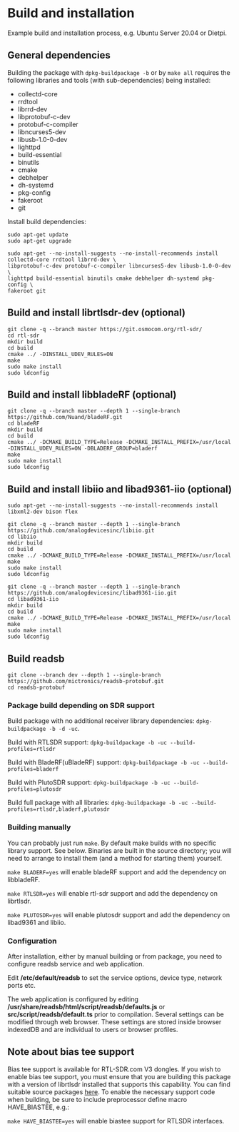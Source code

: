 # Build and installation

Example build and installation process, e.g. Ubuntu Server 20.04 or Dietpi.

## General dependencies

Building the package with `dpkg-buildpackage -b` or by `make all` requires the following libraries and tools (with sub-dependencies) being installed:

* collectd-core
* rrdtool
* librrd-dev
* libprotobuf-c-dev
* protobuf-c-compiler
* libncurses5-dev
* libusb-1.0-0-dev
* lighttpd
* build-essential
* binutils
* cmake
* debhelper
* dh-systemd
* pkg-config
* fakeroot
* git

Install build dependencies:

```
sudo apt-get update
sudo apt-get upgrade

sudo apt-get --no-install-suggests --no-install-recommends install collectd-core rrdtool librrd-dev \
libprotobuf-c-dev protobuf-c-compiler libncurses5-dev libusb-1.0-0-dev \
lighttpd build-essential binutils cmake debhelper dh-systemd pkg-config \
fakeroot git
```

## Build and install librtlsdr-dev (optional)

```
git clone -q --branch master https://git.osmocom.org/rtl-sdr/
cd rtl-sdr
mkdir build
cd build
cmake ../ -DINSTALL_UDEV_RULES=ON
make
sudo make install
sudo ldconfig
``` 

## Build and install libbladeRF (optional)

```
git clone -q --branch master --depth 1 --single-branch https://github.com/Nuand/bladeRF.git
cd bladeRF
mkdir build
cd build
cmake ../ -DCMAKE_BUILD_TYPE=Release -DCMAKE_INSTALL_PREFIX=/usr/local -DINSTALL_UDEV_RULES=ON -DBLADERF_GROUP=bladerf
make
sudo make install
sudo ldconfig
```

## Build and install libiio and libad9361-iio (optional)

```
sudo apt-get --no-install-suggests --no-install-recommends install libxml2-dev bison flex

git clone -q --branch master --depth 1 --single-branch https://github.com/analogdevicesinc/libiio.git
cd libiio
mkdir build
cd build
cmake ../ -DCMAKE_BUILD_TYPE=Release -DCMAKE_INSTALL_PREFIX=/usr/local
make
sudo make install
sudo ldconfig

git clone -q --branch master --depth 1 --single-branch https://github.com/analogdevicesinc/libad9361-iio.git
cd libad9361-iio
mkdir build
cd build
cmake ../ -DCMAKE_BUILD_TYPE=Release -DCMAKE_INSTALL_PREFIX=/usr/local
make
sudo make install
sudo ldconfig
```

## Build readsb

```
git clone --branch dev --depth 1 --single-branch https://github.com/mictronics/readsb-protobuf.git
cd readsb-protobuf
```

### Package build depending on SDR support

Build package with no additional receiver library dependencies: `dpkg-buildpackage -b -d -uc`.

Build with RTLSDR support: `dpkg-buildpackage -b -uc --build-profiles=rtlsdr`

Build with BladeRF(uBladeRF) support: `dpkg-buildpackage -b -uc --build-profiles=bladerf`

Build with PlutoSDR support: `dpkg-buildpackage -b -uc --build-profiles=plutosdr`

Build full package with all libraries: `dpkg-buildpackage -b -uc --build-profiles=rtlsdr,bladerf,plutosdr`

### Building manually

You can probably just run `make`. By default make builds with no specific library support. See below.
Binaries are built in the source directory; you will need to arrange to install them (and a method for starting them) yourself.

`make BLADERF=yes` will enable bladeRF support and add the dependency on libbladeRF.

`make RTLSDR=yes` will enable rtl-sdr support and add the dependency on librtlsdr.

`make PLUTOSDR=yes` will enable plutosdr support and add the dependency on libad9361 and libiio.

### Configuration

After installation, either by manual building or from package, you need to configure readsb service and web application.

Edit __/etc/default/readsb__ to set the service options, device type, network ports etc.

The web application is configured by editing __/usr/share/readsb/html/script/readsb/defaults.js__ or __src/script/readsb/default.ts__ prior to compilation. Several settings can be modified through web browser. These settings are stored inside browser indexedDB and are individual to users or browser profiles.

## Note about bias tee support

Bias tee support is available for RTL-SDR.com V3 dongles. If you wish to enable bias tee support,
you must ensure that you are building this package with a version of librtlsdr installed that supports this capability.
You can find suitable source packages [here](https://github.com/librtlsdr/librtlsdr). To enable the necessary
support code when building, be sure to include preprocessor define macro HAVE_BIASTEE, e.g.:

`make HAVE_BIASTEE=yes` will enable biastee support for RTLSDR interfaces.
